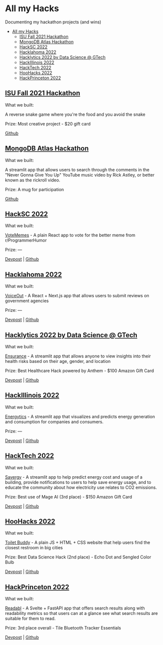# All my Hacks

Documenting my hackathon projects (and wins)

- [All my Hacks](#all-my-hacks)
  - [ISU Fall 2021 Hackathon](#isu-fall-2021-hackathon)
  - [MongoDB Atlas Hackathon](#mongodb-atlas-hackathon)
  - [HackSC 2022](#hacksc-2022)
  - [Hacklahoma 2022](#hacklahoma-2022)
  - [Hacklytics 2022 by Data Science @ GTech](#hacklytics-2022-by-data-science--gtech)
  - [HackIllinois 2022](#hackillinois-2022)
  - [HackTech 2022](#hacktech-2022)
  - [HooHacks 2022](#hoohacks-2022)
  - [HackPrinceton 2022](#hackprinceton-2022)

## [ISU Fall 2021 Hackathon](https://tinyurl.com/ycfu6f8o)

What we built:

A reverse snake game where you're the food and you avoid the snake

Prize: Most creative project - $20 gift card

[Github](https://github.com/benthecoder/ReverseSnakeGame)

## [MongoDB Atlas Hackathon](https://dev.to/devteam/announcing-the-mongodb-atlas-hackathon-on-dev-4b6m)

What we built:

A streamlit app that allows users to search through the comments in the "Never Gonna Give You Up" YouTube music video by Rick Astley, or better known as the rickroll video.

Prize: A mug for participation

[Github](https://github.com/benthecoder/yt-comments-mongodb-search)

## [HackSC 2022](https://www.hacksc.com/)

What we built:

[VoteMemes](https://vote-memes.vercel.app/) - A plain React app to vote for the better meme from r/ProgrammerHumor

Prize: ––

[Devpost](https://devpost.com/software/recycleme-58fo3q) | [Github](https://github.com/benthecoder/VoteMemes)

## [Hacklahoma 2022](https://2022.hacklahoma.org/)

What we built:

[VoiceOut](https://voiceout.space/) - A React + Next.js app that allows users to submit reviews on government agencies

Prize: ––

[Devpost](https://devpost.com/software/voice-out) | [Github](https://github.com/weichunnn/voice-out)

## [Hacklytics 2022 by Data Science @ GTech](https://hacklytics.io/)

What we built:

[Ensurance](https://share.streamlit.io/benthecoder/hacklytics2022/main/app.py) - A streamlit app that allows anyone to view insights into their health risks based on their age, gender, and location

Prize: Best Healthcare Hack powered by Anthem - $100 Amazon Gift Card

[Devpost](https://devpost.com/software/tbd-pc9f4d) | [Github](https://github.com/benthecoder/Ensurance)

## [HackIllinois 2022](https://www.hackillinois.org/)

What we built:

[Energytics](https://share.streamlit.io/benthecoder/energytics/main/app.py) - A streamlit app that visualizes and predicts energy generation and consumption for companies and consumers.

Prize: ––

[Devpost](https://devpost.com/software/energytics) | [Github](https://github.com/benthecoder/Energytics)

## [HackTech 2022](https://hacktech.app/)

What we built:

[Savergy](https://share.streamlit.io/benthecoder/savergy/main/app.py) - A streamlit app to help predict energy cost and usage of a building, provide notifications to users to help save energy usage, and to educate the community about how electricity use relates to CO2 emissions.

Prize: Best use of Mage AI (3rd place) - $150 Amazon Gift Card

[Devpost](https://devpost.com/software/savergy) | [Github](https://github.com/benthecoder/savergy)

## [HooHacks 2022](https://www.hoohacks.io/)

What we built:

[Toilet Buddy](https://public-washroom-f51ff.web.app/) - A plain JS + HTML + CSS website that help users find the closest restroom in big cities

Prize: Best Data Science Hack (2nd place) - Echo Dot and Sengled Color Bulb

[Devpost](https://devpost.com/software/toilet-buddy) | [Github](https://github.com/cinnyb2/Toliet-Buddy)

## [HackPrinceton 2022](https://www.hackprinceton.com/)

What we built:

[Readabl](https://readto.beabetterhuman.tech/) - A Svelte + FastAPI app that offers search results along with readability metrics so that users can at a glance see what search results are suitable for them to read.

Prize: 3rd place overall - Tile Bluetooth Tracker Essentials

[Devpost](https://devpost.com/software/searchly-9pn6go) | [Github](https://github.com/weichunnn/reader)
